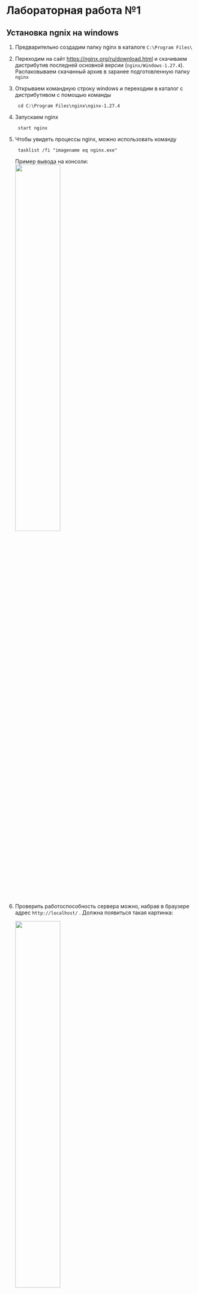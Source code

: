 # Лабораторная работа №1

## Установка ngnix на windows

1. Предварительно создадим папку nginx в каталоге `C:\Program Files\`
2. Переходим на сайт https://nginx.org/ru/download.html и скачиваем дистрибутив последней основной версии (`nginx/Windows-1.27.4`). Распаковываем скачанный архив в заранее подготовленную папку `nginx`
3. Открываем командную строку windows и переходим в каталог с дистрибутивом с помощью команды
   ```
    cd C:\Program Files\nginx\nginx-1.27.4
   ```
4. Запускаем nginx
   ```
    start nginx
   ```
5. Чтобы увидеть процессы nginx, можно использовать команду
   ```
    tasklist /fi "imagename eq nginx.exe"
   ```
   Пример вывода на консоли:  
   <img src="https://github.com/user-attachments/assets/5fc2d335-b46a-46ac-b02b-d4250d43a9ab" width="50%" height="50%" />

7. Проверить работоспособность сервера можно, набрав в браузере адрес `http://localhost/` . Должна появиться такая картинка:
   
   <img src="https://github.com/user-attachments/assets/351abb9e-28da-4fb2-9d25-f46c5196d69e" width="50%" height="50%" />


 
*_Комментарий. Сначала я вбивала `localhost:8080`, что выдавало ошибку. Оказалось, что в конфигурационном файле указан порт не 8080, а 80. Поэтому, как второй вариант, можно вбивать `localhost:80`, ну или изменить конфиг._ 

## Основные команды для работы с nginx:
- `nginx -s stop`	быстрое завершение
- `nginx -s quit`	плавное завершение
- `nginx -t` проверить, что в конфигурационном файле нет синтаксических ошибок
- `nginx -s reload`	изменение конфигурации, запуск новых рабочих процессов с новой конфигурацией, плавное завершение старых рабочих процессов
- `nginx -s reopen`	переоткрытие лог-файлов

## Разбираемся с https
Сейчас nginх работает по протоколу http. А нам хочется, чтобы он работал по протоколу https = http + ssl-сертификат. Ssl-сертификат содержит публичный ключ, секретный ключ и информацию о подлинности сертификата(срок действия сертификата и центр сертификации).

Можно получить ssl-сертификат у доверенного центра сертификации (Certificate Authority), но если, например, мы хотим протестировать свой сайт и проверить, что все его элементы работают корректно под https, то можно просто воспользоваться _локальным_ центром сертификации. Так мы и сделаем.

Для создания локального центра сертификации нужно установить инструмент mkcert. А чтобы установить mkcert, нужно установить Chocolatey (установщик программного обеспечения Windows).

## Установка Chocolatey 
1. Открываем командную строку с правами администратора, нажав  `Win + X`
2. Вибираем `Терминал (Администратор)`
3. Выполняем команду
   
   ```   
   Set-ExecutionPolicy Bypass -Scope Process -Force; [System.Net.ServicePointManager]::SecurityProtocol = [System.Net.SecurityProtocolType]::Tls12; iex ((New-Object System.Net.WebClient).DownloadString('https://chocolatey.org/install.ps1'))
   ```
5. Если все хорошо, то следующая команда должна вывести версию Chocolatey
   
   ```
      choco -v
   ```

## Установка mkcert
1. Остаемся в командной строке и вводим
   ```
   choco install mkcert
   ```
Появится сообщение, что все успешно

<img src="https://github.com/user-attachments/assets/2aaa8a05-c623-48df-b9f1-c73fce96ec35" width="50%" height="50%" />

## Установка SSL-сертификата
1. Создаем Центр сертификации (устанавливаем корневой сертификат):
   ```
   mkcert -install
   ```
2. Тыкаем 'да':

   ![image_2025-03-27_14-59-35](https://github.com/user-attachments/assets/53e873d7-071d-456f-873f-c493e872a812)

3. Генерируем сертификат для hostname "localhost":
   ```
   mkcert localhost
   ```
В командной строке выведется информация о сроке действия сертификата и расположении файла с сертификатом и файла с закрытым ключом. В нашем случае это файлы localhost.pem и localhost-key.pem, которые находятся в той директории, в которой мы выполняли команды:

<img src="https://github.com/user-attachments/assets/ef96f4fd-381d-47c4-93b7-61b5e354bdfd" width="60%" height="60%" />

## Настраивам nginx на порт https
(для этого нам понадобиться отредактировать конфигурационный файл)
1. Находим конфиг `nginx.conf` в каталоге `C:\Program Files\nginx\nginx-1.27.4\conf` и запускаем его с помощью Microsoft Visual Studio.
2. В конфиге пишем следующий код:
   ```bash
      worker_processes  1;
      
      events {
          worker_connections  1024;
      }
      
      
      http {
          include       mime.types;
          default_type  application/octet-stream;
      
      
          sendfile        on;
      
          keepalive_timeout  65;
      
          server {
          listen 443 ssl;
          server_name localhost;
      
          ssl_certificate "C:/Users/79156/localhost.pem"; 
          ssl_certificate_key "C:/Users/79156/localhost-key.pem"; 
      
          location / {
              root   html;
              index  index.html index.htm;
          }
   
          }
       }

- `listen 443 ssl` - меняем порт 80 на 443, чобы устанавливать зашифрованное соединение (https)
- `server_name localhost` - указываем хост (или домен)
- `ssl_certificate` - директива, которая указывает путь к сертификату
- `ssl_certificate_key` - директива, которая указывает путь к закрытому ключу

3. Сохраняем.
   
4. Проверяем, что в конфиге нет синтаксических ошибок, с помощью команды
   ```
      nginx -t
   ```
   и перезапускаем nginx
   ```
      nginx -s reload
   ```
   (перед выполнением команд убедиться, что мы находимся в каталоге `C:\Program Files\nginx\nginx-1.27.4`)
  
- _Nota Bene. Чтобы изменения, которые вносятся в этот файл, могли быть сохранены, нужно проверить, что пользователь, от лица которого вы редактируете файл, имеет право на редактирование этого файла. Это можно сделать, перейдя в каталог и тыкнув правой кнопкой мыши на файл. Далее `Свойства` -> `Безопасность` -> галочка напротив `изменения`_
- _Nota Bene. Если у вас все еще не появились права на сохранение изменений (как это было у меня 😭), то возможно в Visual Studio появились проблемы с доступом к вашему аккаунту. Поэтому просто перезайдите в аккаунт майкрософт._

Любуемся результатом:

_При запросе по http:_

<img src="https://github.com/user-attachments/assets/24602a56-9dd5-436e-a50f-a6e0623fb92b" width="60%" height="60%" />

_При запросе по https:_

<img src="https://github.com/user-attachments/assets/64b40c83-2544-4d36-8e70-ea484aa5c71e" width="60%" height="60%" />

И вверху появился замочек (значит, соединение защищено):

![image](https://github.com/user-attachments/assets/421931d4-7630-4d53-8d29-1221aeebf867)


## Перенаправление HTTP-запросов на HTTPS
Мы научились обрабатывать, htthps запросы, но хотелось бы, чтобы http запросы не выдавли ошибок. Поэтому мы будем перенаправлять их на https

1. добавляем в конфиг еще одну директиву server
   ```
   server {
        listen 80;
        server_name localhost;
   
   ```
   Здесь мы используем код состояния HTTP, который относятся к классу перенаправления (3xx) (трехсотые коды), а именно `301 - Moved Permanently`.
   
3. cохраняем
4. проверям синтаксис
   ```
      nginx -t
   ```
5. перезапускаем nginx
   ```
      nginx -s reload
   ```

## Проверим как работает перенаправление с помощью консоли разработчика
 _Nota Bene. Консоль разработчика в браузере можно открыь с помощью горячих клавиш `Ctrl + Shift + I`_
    
   Итак, если мы вбиваем в браузер `https://localhost/`, то в консоли отображается статус запроса `200`
   
![image](https://github.com/user-attachments/assets/623eefb4-959b-4062-a0df-8ab4b21f2550)


   А если мы вбиваем в браузер `http://localhost/`, то в консоли отображается статус  `301`, т.е. сработало перенаправление
   
![image](https://github.com/user-attachments/assets/6b078c22-7d57-4098-ab71-7d993aab9f6d)


## Виртуальные хосты



## Создание двух тестовых папок под проекты

1. С помощью VS Code создадим две папки в каталоге `"C:/Users/79156/` - `devOpsProject1` и `devOpsProject2`. В каждой папке создадим файлы `index.html`, `index.css` и `javascript.js`:
   
   ![image](https://github.com/user-attachments/assets/ddeff3b3-8805-4fe5-b1b9-7f08d51aff6a)

2. В файлах `index.html` напишем следующий код:

   ![image](https://github.com/user-attachments/assets/3e79a65b-47ff-46df-9f58-aaf8183dd553)

   приведен пример для проекта1, для проекта2 нужно изменить текст на _"Проверка работы 2"_
   
## Использование alias  

1. Снова откроем конфигурационный файл `nginx.conf` и напишем две директивы server. Код для cервера1:
```
 server {
    listen 443 ssl;
    server_name project1;

    ssl_certificate "C:/Users/79156/localhost.pem"; 
    ssl_certificate_key "C:/Users/79156/localhost-key.pem"; 

    location / {
        alias   C:/Users/79156/devOpsProject1/;
        index  index.html;
    }
    }
```

Для сервера2 аналогично

2. Сохраним изменения
3. Проверим синтаксис : `nginx -t`
4. Перезапустим nginx : `nginx -s reload`
   
Теперь при запросе клиента nginx должен передавать наши файлики `index.html` в созданных тестовых проектах. НО вот только в директивах мы указали новые придуманные доменные имена вместо localhost. И Windows пока не знает, что они соответствуют локальному IP-адресу нашего компьютера. Для этого нам надо явно это прописать, то есть _настроить виртуальные хосты для обслуживания нескольких доменных имен на одном сервере_

## Настройка виртуальных хостов

1. Запускаем `Блокнот` от имени администратора
2. Щелкаем на "Файл". Выбираем "открыть" и вводим путь `c:\windows\system32\drivers\etc\hosts`. Если файл не найден, то надо изменить в параметрах поиска вариант текстовые файли на вариант все файлы.
3. Указываем придуманные доменные имена и IP-адреса, которым они соответствуют. В нашем случае
```
   27.0.0.1       project1
   127.0.0.1      project2
```

  Получится нечто такое:
  
   <img src="https://github.com/user-attachments/assets/5eef0ad3-e992-4191-b8ee-04123ab3c008" width="50%" height="50%" />
  
5. Сохраняем, закрываем, тихонько радуемся (почти конец)

## Тестируем
Теперь проверим, что наш веб-сервер умеет относить нужный запрос к нужному проекту

Вводим в браузере `https://project1/`. И тут на нас ругается Касперский. Ну ругается он, конечно, по делу, потому что сертификат мы видали сами себе для сами захотели чего. Но мы Касперского не послушаем, примем на себя все риски и все-таки перейдем на сайт. 

![image](https://github.com/user-attachments/assets/15b3c6aa-d98c-447d-9221-ba1b22e836e1)

Результат для `https://project1/`:

![image](https://github.com/user-attachments/assets/35b514e2-c544-4ed6-87f1-e53746b6c66a)

Результат для `https://project2/`:

![image](https://github.com/user-attachments/assets/14ff366d-f9b9-413e-9f97-adf00f8aac30)

Ура, теперь мы умеем обслуживать нескольких доменных имен на одном сервере
